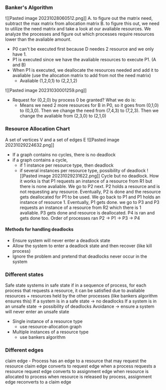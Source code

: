 
### Banker's Algorithm
![[Pasted image 20231028060512.png]]
A. to figure out the matrix need, subtract the max matrix from allocation matrix
B. to figure this out, we need to utilize the need matrix and take a look at our avaliable resources. We analyze the processes and figure out which processes require resources lower than the avaliable amount. 
- P0 can't be executed first because D needes 2 resource and we only have 1. 
- P1 is executed since we have the avaliable resources to execute P1. (A and B)
- When P1 is executed, we deallocate the resources needed and add it to avaliable (use the allocation matrix to add from not the need matrix)
	- Avaliable (1,2,0,1) to (2,2,1,2)


![[Pasted image 20231030001259.png]]
- Request for (0,2,0) by process 0 be granted? What we do is:
	- Means we need 2 more resources for B in P0, so it goes from (0,1,0) to (0,3,0). Then we change the need from (7,4,3) to (7,2,3). Then we change the avaliable from (2,3,0) to (2,1,0)




### Resource Allocation Chart
A set of vertices V and a set of edges E
![[Pasted image 20231029224632.png]]
- If a graph contains no cycles, there is no deadlock
- if a graph contains a cycle, 
	- if 1 instance per resource type, then deadlock
	- if several instances per resource type, possibility of deadlock
![[Pasted image 20231029231622.png]]
Cycle but no deadlock. How it works is that P1 requests an instance of a resource from R1 but there is none avaliable. We go to P2 next. P2 holds a resource and is not requesting any resource. Eventually, P2 is done and the resource gets deallocated for P1 to be used. We go back to P1 and P1 holds an instance of resource 1. Eventually, P1 gets done. we go to P3 and P3 requests an instance of a resource from R2 which there is 1 avaliable. P3 gets done and resource is deallocated. P4 is ran and gets done too.
Order of processes ran P2 -> P1 -> P3 -> P4

#### Methods for handling deadlocks
- Ensure system will never enter a deadlock state 
- Allow the system to enter a deadlock state and then recover (like kill process)
- Ignore the problem and pretend that deadlocks never occur in the system

### Different states
Safe state
	systems in safe state if in a sequence of process, for each process that requests a resource, it can be satisfied due to avaliable resources + resources held by the other processes (like bankers algorithm ensures this)
If a system is in a safe state -> no deadlocks
If a system is in an unsafe state -> possibility of deadlocks
Avoidance -> ensure a system will never enter an unsafe state
- Single instance of a resource type
	- use resource-allocation graph
- Multiple instances of a resource type
	- use bankers algorithm

### Different edges
claim edge - Process has an edge to a resource  that may request the resource
claim edge converts to request edge when a process requests a resource 
request edge converts to assignment edge when resource is allocated to process
when resource is released by process, assignment edge reconverts to a claim edge 

